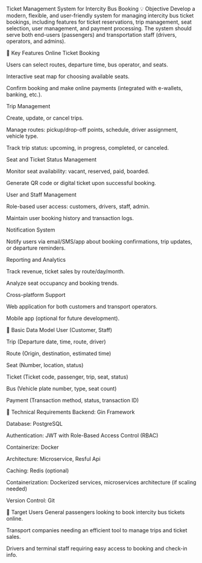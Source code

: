 Ticket Management System for Intercity Bus Booking
💡 Objective
Develop a modern, flexible, and user-friendly system for managing intercity bus ticket bookings, including features for ticket reservations, trip management, seat selection, user management, and payment processing. The system should serve both end-users (passengers) and transportation staff (drivers, operators, and admins).

📌 Key Features
Online Ticket Booking

Users can select routes, departure time, bus operator, and seats.

Interactive seat map for choosing available seats.

Confirm booking and make online payments (integrated with e-wallets, banking, etc.).

Trip Management

Create, update, or cancel trips.

Manage routes: pickup/drop-off points, schedule, driver assignment, vehicle type.

Track trip status: upcoming, in progress, completed, or canceled.

Seat and Ticket Status Management

Monitor seat availability: vacant, reserved, paid, boarded.

Generate QR code or digital ticket upon successful booking.

User and Staff Management

Role-based user access: customers, drivers, staff, admin.

Maintain user booking history and transaction logs.

Notification System

Notify users via email/SMS/app about booking confirmations, trip updates, or departure reminders.

Reporting and Analytics

Track revenue, ticket sales by route/day/month.

Analyze seat occupancy and booking trends.

Cross-platform Support

Web application for both customers and transport operators.

Mobile app (optional for future development).

🧩 Basic Data Model
User (Customer, Staff)

Trip (Departure date, time, route, driver)

Route (Origin, destination, estimated time)

Seat (Number, location, status)

Ticket (Ticket code, passenger, trip, seat, status)

Bus (Vehicle plate number, type, seat count)

Payment (Transaction method, status, transaction ID)

🔐 Technical Requirements
Backend: Gin Framework

Database: PostgreSQL

Authentication: JWT with Role-Based Access Control (RBAC)

Containerize: Docker

Architecture: Microservice, Resful Api

Caching: Redis (optional)

Containerization: Dockerized services, microservices architecture (if scaling needed)

Version Control: Git

🎯 Target Users
General passengers looking to book intercity bus tickets online.

Transport companies needing an efficient tool to manage trips and ticket sales.

Drivers and terminal staff requiring easy access to booking and check-in info.